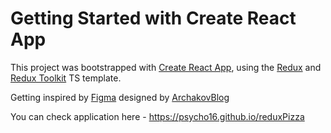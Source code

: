 # Getting Started with Create React App

This project was bootstrapped with [Create React App](https://github.com/facebook/create-react-app), using the [Redux](https://redux.js.org/) and [Redux Toolkit](https://redux-toolkit.js.org/) TS template.


Getting inspired by [Figma](https://www.figma.com/file/wWUnQwvRDWBfPx1v1pCAfO/React-Pizza) designed by [ArchakovBlog](https://www.youtube.com/c/ArchakovBlog)


You can check application here - https://psycho16.github.io/reduxPizza
